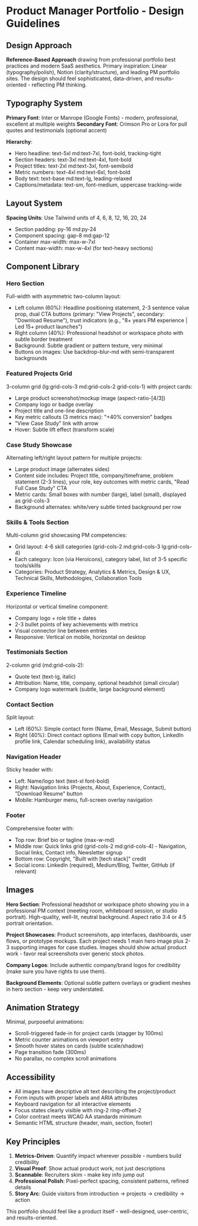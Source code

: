 # Product Manager Portfolio - Design Guidelines

## Design Approach
**Reference-Based Approach** drawing from professional portfolio best practices and modern SaaS aesthetics. Primary inspiration: Linear (typography/polish), Notion (clarity/structure), and leading PM portfolio sites. The design should feel sophisticated, data-driven, and results-oriented - reflecting PM thinking.

## Typography System
**Primary Font**: Inter or Manrope (Google Fonts) - modern, professional, excellent at multiple weights
**Secondary Font**: Crimson Pro or Lora for pull quotes and testimonials (optional accent)

**Hierarchy**:
- Hero headline: text-5xl md:text-7xl, font-bold, tracking-tight
- Section headers: text-3xl md:text-4xl, font-bold
- Project titles: text-2xl md:text-3xl, font-semibold
- Metric numbers: text-4xl md:text-6xl, font-bold
- Body text: text-base md:text-lg, leading-relaxed
- Captions/metadata: text-sm, font-medium, uppercase tracking-wide

## Layout System
**Spacing Units**: Use Tailwind units of 4, 6, 8, 12, 16, 20, 24
- Section padding: py-16 md:py-24
- Component spacing: gap-8 md:gap-12
- Container max-width: max-w-7xl
- Content max-width: max-w-4xl (for text-heavy sections)

## Component Library

### Hero Section
Full-width with asymmetric two-column layout:
- Left column (60%): Headline positioning statement, 2-3 sentence value prop, dual CTA buttons (primary: "View Projects", secondary: "Download Resume"), trust indicators (e.g., "8+ years PM experience | Led 15+ product launches")
- Right column (40%): Professional headshot or workspace photo with subtle border treatment
- Background: Subtle gradient or pattern texture, very minimal
- Buttons on images: Use backdrop-blur-md with semi-transparent backgrounds

### Featured Projects Grid
3-column grid (lg:grid-cols-3 md:grid-cols-2 grid-cols-1) with project cards:
- Large product screenshot/mockup image (aspect-ratio-[4/3])
- Company logo or badge overlay
- Project title and one-line description
- Key metric callouts (3 metrics max): "+40% conversion" badges
- "View Case Study" link with arrow
- Hover: Subtle lift effect (transform scale)

### Case Study Showcase
Alternating left/right layout pattern for multiple projects:
- Large product image (alternates sides)
- Content side includes: Project title, company/timeframe, problem statement (2-3 lines), your role, key outcomes with metric cards, "Read Full Case Study" CTA
- Metric cards: Small boxes with number (large), label (small), displayed as grid-cols-3
- Background alternates: white/very subtle tinted background per row

### Skills & Tools Section
Multi-column grid showcasing PM competencies:
- Grid layout: 4-6 skill categories (grid-cols-2 md:grid-cols-3 lg:grid-cols-4)
- Each category: Icon (via Heroicons), category label, list of 3-5 specific tools/skills
- Categories: Product Strategy, Analytics & Metrics, Design & UX, Technical Skills, Methodologies, Collaboration Tools

### Experience Timeline
Horizontal or vertical timeline component:
- Company logo + role title + dates
- 2-3 bullet points of key achievements with metrics
- Visual connector line between entries
- Responsive: Vertical on mobile, horizontal on desktop

### Testimonials Section
2-column grid (md:grid-cols-2):
- Quote text (text-lg, italic)
- Attribution: Name, title, company, optional headshot (small circular)
- Company logo watermark (subtle, large background element)

### Contact Section
Split layout:
- Left (60%): Simple contact form (Name, Email, Message, Submit button)
- Right (40%): Direct contact options (Email with copy button, LinkedIn profile link, Calendar scheduling link), availability status

### Navigation Header
Sticky header with:
- Left: Name/logo text (text-xl font-bold)
- Right: Navigation links (Projects, About, Experience, Contact), "Download Resume" button
- Mobile: Hamburger menu, full-screen overlay navigation

### Footer
Comprehensive footer with:
- Top row: Brief bio or tagline (max-w-md)
- Middle row: Quick links grid (grid-cols-2 md:grid-cols-4) - Navigation, Social links, Contact info, Newsletter signup
- Bottom row: Copyright, "Built with [tech stack]" credit
- Social icons: LinkedIn (required), Medium/Blog, Twitter, GitHub (if relevant)

## Images

**Hero Section**: Professional headshot or workspace photo showing you in a professional PM context (meeting room, whiteboard session, or studio portrait). High-quality, well-lit, neutral background. Aspect ratio 3:4 or 4:5 portrait orientation.

**Project Showcases**: Product screenshots, app interfaces, dashboards, user flows, or prototype mockups. Each project needs 1 main hero image plus 2-3 supporting images for case studies. Images should show actual product work - favor real screenshots over generic stock photos.

**Company Logos**: Include authentic company/brand logos for credibility (make sure you have rights to use them).

**Background Elements**: Optional subtle pattern overlays or gradient meshes in hero section - keep very understated.

## Animation Strategy
Minimal, purposeful animations:
- Scroll-triggered fade-in for project cards (stagger by 100ms)
- Metric counter animations on viewport entry
- Smooth hover states on cards (subtle scale/shadow)
- Page transition fade (300ms)
- No parallax, no complex scroll animations

## Accessibility
- All images have descriptive alt text describing the project/product
- Form inputs with proper labels and ARIA attributes
- Keyboard navigation for all interactive elements
- Focus states clearly visible with ring-2 ring-offset-2
- Color contrast meets WCAG AA standards minimum
- Semantic HTML structure (header, main, section, footer)

## Key Principles
1. **Metrics-Driven**: Quantify impact wherever possible - numbers build credibility
2. **Visual Proof**: Show actual product work, not just descriptions
3. **Scannable**: Recruiters skim - make key info jump out
4. **Professional Polish**: Pixel-perfect spacing, consistent patterns, refined details
5. **Story Arc**: Guide visitors from introduction → projects → credibility → action

This portfolio should feel like a product itself - well-designed, user-centric, and results-oriented.